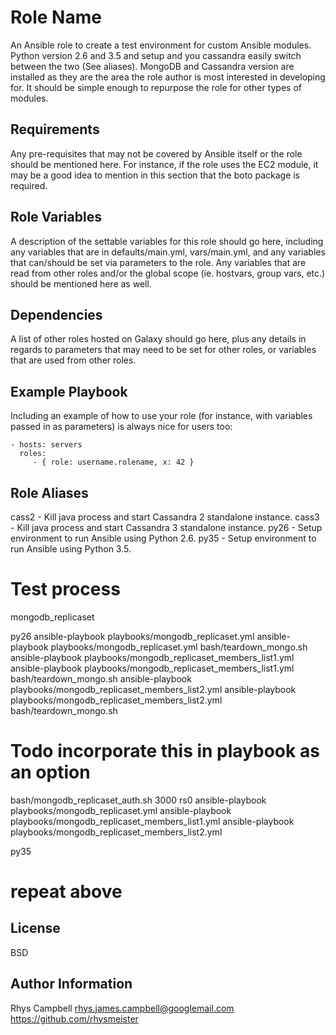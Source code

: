 Role Name
=========

An Ansible role to create a test environment for custom Ansible modules. Python version 2.6 and 3.5 and setup and you cassandra
easily switch between the two (See aliases). MongoDB and Cassandra version are installed as they are the area the role author is most interested in developing for. It should be simple enough to repurpose the role for other types of modules.

Requirements
------------

Any pre-requisites that may not be covered by Ansible itself or the role should be mentioned here. For instance, if the role uses the EC2 module, it may be a good idea to mention in this section that the boto package is required.

Role Variables
--------------

A description of the settable variables for this role should go here, including any variables that are in defaults/main.yml, vars/main.yml, and any variables that can/should be set via parameters to the role. Any variables that are read from other roles and/or the global scope (ie. hostvars, group vars, etc.) should be mentioned here as well.

Dependencies
------------

A list of other roles hosted on Galaxy should go here, plus any details in regards to parameters that may need to be set for other roles, or variables that are used from other roles.

Example Playbook
----------------

Including an example of how to use your role (for instance, with variables passed in as parameters) is always nice for users too:

    - hosts: servers
      roles:
         - { role: username.rolename, x: 42 }

Role Aliases
-------------

cass2   - Kill java process and start Cassandra 2 standalone instance.
cass3   - Kill java process and start Cassandra 3 standalone instance.
py26    - Setup environment to run Ansible using Python 2.6.
py35    - Setup environment to run Ansible using Python 3.5.

Test process
===============

mongodb_replicaset

py26
ansible-playbook playbooks/mongodb_replicaset.yml
ansible-playbook playbooks/mongodb_replicaset.yml
bash/teardown_mongo.sh
ansible-playbook playbooks/mongodb_replicaset_members_list1.yml
ansible-playbook playbooks/mongodb_replicaset_members_list1.yml
bash/teardown_mongo.sh
ansible-playbook playbooks/mongodb_replicaset_members_list2.yml
ansible-playbook playbooks/mongodb_replicaset_members_list2.yml
bash/teardown_mongo.sh
# Todo incorporate this in playbook as an option
bash/mongodb_replicaset_auth.sh 3000 rs0
ansible-playbook playbooks/mongodb_replicaset.yml
ansible-playbook playbooks/mongodb_replicaset_members_list1.yml
ansible-playbook playbooks/mongodb_replicaset_members_list2.yml

py35
# repeat above

License
-------

BSD

Author Information
------------------

Rhys Campbell <rhys.james.campbell@googlemail.com>
https://github.com/rhysmeister
